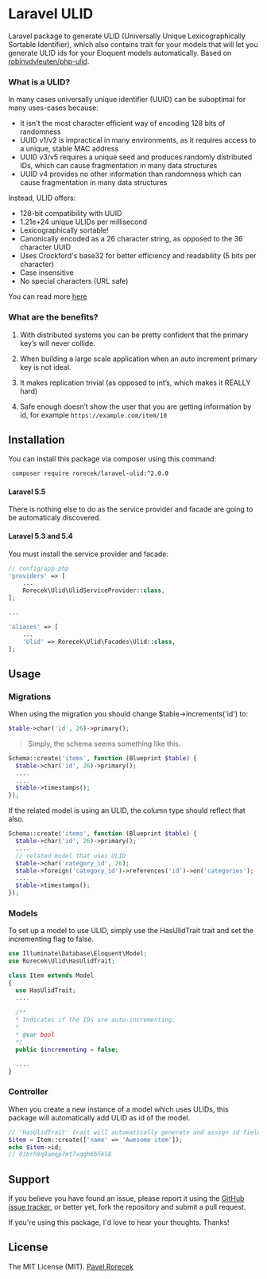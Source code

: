 # Laravel ULID

Laravel package to generate ULID (Universally Unique Lexicographically Sortable Identifier), which also contains trait for your models that will let you generate ULID ids for your Eloquent models automatically. Based on [robinvdvleuten/php-ulid](https://github.com/robinvdvleuten/php-ulid).

### What is a ULID?

In many cases universally unique identifier (UUID) can be suboptimal for many uses-cases because:

* It isn't the most character efficient way of encoding 128 bits of randomness
* UUID v1/v2 is impractical in many environments, as it requires access to a unique, stable MAC address
* UUID v3/v5 requires a unique seed and produces randomly distributed IDs, which can cause fragmentation in many data structures
* UUID v4 provides no other information than randomness which can cause fragmentation in many data structures

Instead, ULID offers:

* 128-bit compatibility with UUID
* 1.21e+24 unique ULIDs per millisecond
* Lexicographically sortable!
* Canonically encoded as a 26 character string, as opposed to the 36 character UUID
* Uses Crockford's base32 for better efficiency and readability (5 bits per character)
* Case insensitive
* No special characters (URL safe)

You can read more [here](https://github.com/alizain/ulid)

### What are the benefits?

1. With distributed systems you can be pretty confident that the primary key’s will never collide.

2. When building a large scale application when an auto increment primary key is not ideal.

3. It makes replication trivial (as opposed to int’s, which makes it REALLY hard)

4. Safe enough doesn’t show the user that you are getting information by id, for example `https://example.com/item/10`


## Installation

You can install this package via composer using this command:

``` bash
 composer require rorecek/laravel-ulid:^2.0.0
```

#### Laravel 5.5
There is nothing else to do as the service provider and facade are going to be automaticaly discovered.

#### Laravel 5.3 and 5.4
You must install the service provider and facade:

```php
// config/app.php
'providers' => [
    ...
    Rorecek\Ulid\UlidServiceProvider::class,
];

...

'aliases' => [
    ...
    'Ulid' => Rorecek\Ulid\Facades\Ulid::class,
];
```


## Usage

### Migrations

When using the migration you should change $table->increments('id') to:

``` php
$table->char('id', 26)->primary();
```

> Simply, the schema seems something like this.

``` php
Schema::create('items', function (Blueprint $table) {
  $table->char('id', 26)->primary();
  ....
  ....
  $table->timestamps();
});
```

If the related model is using an ULID, the column type should reflect that also.

``` php
Schema::create('items', function (Blueprint $table) {
  $table->char('id', 26)->primary();
  ....
  // related model that uses ULID
  $table->char('category_id', 26);
  $table->foreign('category_id')->references('id')->on('categories');
  ....
  $table->timestamps();
});
```

### Models

To set up a model to use ULID, simply use the HasUlidTrait trait and set the incrementing flag to false.

``` php
use Illuminate\Database\Eloquent\Model;
use Rorecek\Ulid\HasUlidTrait;

class Item extends Model
{
  use HasUlidTrait;
  ....
  
  /**
  * Indicates if the IDs are auto-incrementing.
  *
  * @var bool
  */
  public $incrementing = false;

  ....
}
```

### Controller

When you create a new instance of a model which uses ULIDs, this package will automatically add ULID as id of the model.

``` php
// 'HasUlidTrait' trait will automatically generate and assign id field.
$item = Item::create(['name' => 'Awesome item']);
echo $item->id;
// 01brh9q9amqp7mt7xqqb6b5k58
```


## Support

If you believe you have found an issue, please report it using the [GitHub issue tracker](https://github.com/rorecek/laravel-ulid/issues), or better yet, fork the repository and submit a pull request.

If you're using this package, I'd love to hear your thoughts. Thanks!


## License

The MIT License (MIT). [Pavel Rorecek](https://laravelist.com)
